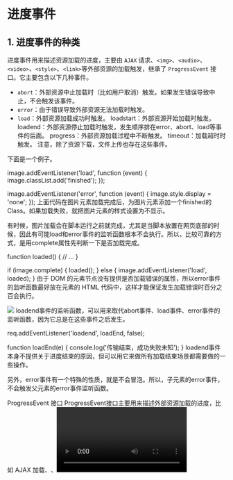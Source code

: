# 进度事件

## 1. 进度事件的种类

进度事件用来描述资源加载的进度，主要由 `AJAX` 请求、`<img>`、`<audio>`、`<video>`、`<style>`、`<link>`等外部资源的加载触发，继承了 `ProgressEvent` 接口。它主要包含以下几种事件。

- `abort`：外部资源中止加载时（比如用户取消）触发。如果发生错误导致中止，不会触发该事件。
- `error`：由于错误导致外部资源无法加载时触发。
- `load`：外部资源加载成功时触发。
loadstart：外部资源开始加载时触发。
loadend：外部资源停止加载时触发，发生顺序排在error、abort、load等事件的后面。
progress：外部资源加载过程中不断触发。
timeout：加载超时时触发。
注意，除了资源下载，文件上传也存在这些事件。

下面是一个例子。

image.addEventListener('load', function (event) {
  image.classList.add('finished');
});

image.addEventListener('error', function (event) {
  image.style.display = 'none';
});
上面代码在图片元素加载完成后，为图片元素添加一个finished的 Class。如果加载失败，就把图片元素的样式设置为不显示。

有时候，图片加载会在脚本运行之前就完成，尤其是当脚本放置在网页底部的时候，因此有可能load和error事件的监听函数根本不会执行。所以，比较可靠的方式，是用complete属性先判断一下是否加载完成。

function loaded() {
  // ...
}

if (image.complete) {
  loaded();
} else {
  image.addEventListener('load', loaded);
}
由于 DOM 的元素节点没有提供是否加载错误的属性，所以error事件的监听函数最好放在<img>元素的 HTML 代码中，这样才能保证发生加载错误时百分之百会执行。

<img src="/wrong/url" onerror="this.style.display='none';" />
loadend事件的监听函数，可以用来取代abort事件、load事件、error事件的监听函数，因为它总是在这些事件之后发生。

req.addEventListener('loadend', loadEnd, false);

function loadEnd(e) {
  console.log('传输结束，成功失败未知');
}
loadend事件本身不提供关于进度结束的原因，但可以用它来做所有加载结束场景都需要做的一些操作。

另外，error事件有一个特殊的性质，就是不会冒泡。所以，子元素的error事件，不会触发父元素的error事件监听函数。

ProgressEvent 接口
ProgressEvent接口主要用来描述外部资源加载的进度，比如 AJAX 加载、<img>、<video>、<style>、<link>等外部资源加载。进度相关的事件都继承了这个接口。

浏览器原生提供了ProgressEvent()构造函数，用来生成事件实例。

new ProgressEvent(type, options)
ProgressEvent()构造函数接受两个参数。第一个参数是字符串，表示事件的类型，这个参数是必须的。第二个参数是一个配置对象，表示事件的属性，该参数可选。配置对象除了可以使用Event接口的配置属性，还可以使用下面的属性，所有这些属性都是可选的。

lengthComputable：布尔值，表示加载的总量是否可以计算，默认是false。
loaded：整数，表示已经加载的量，默认是0。
total：整数，表示需要加载的总量，默认是0。
ProgressEvent具有对应的实例属性。

ProgressEvent.lengthComputable
ProgressEvent.loaded
ProgressEvent.total
如果ProgressEvent.lengthComputable为false，ProgressEvent.total实际上是没有意义的。

下面是一个例子。

var p = new ProgressEvent('load', {
  lengthComputable: true,
  loaded: 30,
  total: 100,
});

document.body.addEventListener('load', function (e) {
  console.log('已经加载：' + (e.loaded / e.total) * 100 + '%');
});

document.body.dispatchEvent(p);
// 已经加载：30%
上面代码先构造一个load事件，抛出后被监听函数捕捉到。

下面是一个实际的例子。

var xhr = new XMLHttpRequest();

xhr.addEventListener('progress', updateProgress, false);
xhr.addEventListener('load', transferComplete, false);
xhr.addEventListener('error', transferFailed, false);
xhr.addEventListener('abort', transferCanceled, false);

xhr.open();

function updateProgress(e) {
  if (e.lengthComputable) {
    var percentComplete = e.loaded / e.total;
  } else {
    console.log('不能计算进度');
  }
}

function transferComplete(e) {
  console.log('传输结束');
}

function transferFailed(evt) {
  console.log('传输过程中发生错误');
}

function transferCanceled(evt) {
  console.log('用户取消了传输');
}
上面是下载过程的进度事件，还存在上传过程的进度事件。这时所有监听函数都要放在XMLHttpRequest.upload对象上面。

var xhr = new XMLHttpRequest();

xhr.upload.addEventListener('progress', updateProgress, false);
xhr.upload.addEventListener('load', transferComplete, false);
xhr.upload.addEventListener('error', transferFailed, false);
xhr.upload.addEventListener('abort', transferCanceled, false);

xhr.open();